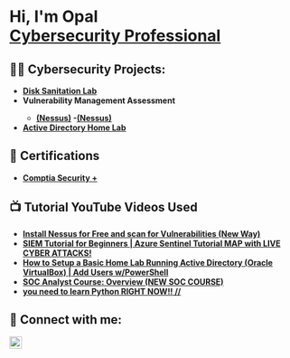 <h1>Hi, I'm Opal <br/><a href="https://www.linkedin.com/in/opal-ratanayatigune/">Cybersecurity Professional</a>

<h2>👨‍💻 Cybersecurity Projects:</h2>

- <b>[Disk Sanitation Lab](https://github.com/cybertheopal/DiskSanitationLab)
- <b>Vulnerability Management Assessment
  - [(Nessus)](https://github.com/cybertheopal/VulnerabilityManagement)<b>
  -[(Nessus)](https://github.com/cybertheopal/VulnerabilityManagementAzure)<b>
- <b>[Active Directory Home Lab]()<b>

<h2>📜 Certifications</h2>

- [Comptia Security +](https://imgur.com/prpeD3X)

<h2>📺 Tutorial YouTube Videos Used</h2>

- [Install Nessus for Free and scan for Vulnerabilities (New Way)](https://www.youtube.com/watch?v=Gy-aPBb0djk)
- [SIEM Tutorial for Beginners | Azure Sentinel Tutorial MAP with LIVE CYBER ATTACKS!](https://www.youtube.com/watch?v=RoZeVbbZ0o0&t=12s)
- [How to Setup a Basic Home Lab Running Active Directory (Oracle VirtualBox) | Add Users w/PowerShell](https://www.youtube.com/watch?v=MHsI8hJmggI&list=PLqBeiU46hx1H--SNfTrohTOWeqkK-M2Y0)
- [SOC Analyst Course: Overview (NEW SOC COURSE)](https://www.youtube.com/watch?v=cU-nZ6Ltvog)
- [you need to learn Python RIGHT NOW!! //](https://www.youtube.com/watch?v=mRMmlo_Uqcs&list=PLIhvC56v63ILPDA2DQBv0IKzqsWTZxCkp)

<h2> 🤳 Connect with me:</h2>


[<img align="left" alt="OpalRatanayatigune | LinkedIn" width="22px" src="https://cdn.jsdelivr.net/npm/simple-icons@v3/icons/linkedin.svg" />][linkedin]



[linkedin]: https://www.linkedin.com/in/opal-ratanayatigune/

<!--

- 🔭 I’m currently working on ...
- 🌱 I’m currently learning ...
- 👯 I’m looking to collaborate on ...
- 🤔 I’m looking for help with ...
- 💬 Ask me about ...
- 📫 How to reach me: ...
- 😄 Pronouns: ...
- ⚡ Fun fact: ...
-->

